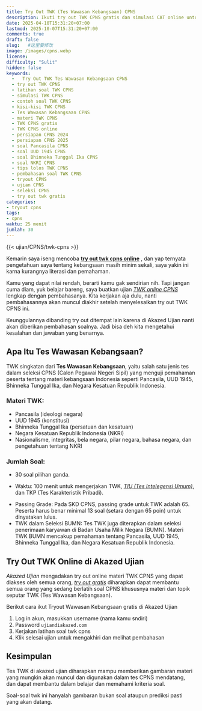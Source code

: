 ```yaml
---
title: Try Out TWK (Tes Wawasan Kebangsaan) CPNS 
description: Ikuti try out TWK CPNS gratis dan simulasi CAT online untuk mengukur kemampuanmu! Dapatkan latihan soal Tes Wawasan Kebangsaan (Pancasila, UUD 1945, Bhinneka Tunggal Ika, NKRI) terlengkap agar lolos seleksi CPNS.
date: 2025-04-10T15:31:20+07:00
lastmod: 2025-10-07T15:31:20+07:00
comments: true
draft: false 
slug:   #这里要修改
image: /images/cpns.webp
license: 
difficulty: "Sulit"
hidden: false
keywords:
  -   Try Out TWK Tes Wawasan Kebangsaan CPNS
  - try out TWK CPNS
  - latihan soal TWK CPNS
  - simulasi TWK CPNS
  - contoh soal TWK CPNS
  - kisi-kisi TWK CPNS
  - Tes Wawasan Kebangsaan CPNS
  - materi TWK CPNS
  - TWK CPNS gratis
  - TWK CPNS online
  - persiapan CPNS 2024
  - persiapan CPNS 2025
  - soal Pancasila CPNS
  - soal UUD 1945 CPNS
  - soal Bhinneka Tunggal Ika CPNS
  - soal NKRI CPNS
  - tips lolos TWK CPNS
  - pembahasan soal TWK CPNS
  - tryout CPNS
  - ujian CPNS
  - seleksi CPNS
  - try out twk gratis
categories:
- tryout cpns
tags:
- cpns
waktu: 25 menit
jumlah: 30  
---
```




{{< ujian/CPNS/twk-cpns >}}

Kemarin saya iseng mencoba **[try out twk cpns online](/ujian/cpns/try-out-tes-wawasan-bebangsaan/)** , dan yap ternyata pengetahuan saya tentang kebangsaan masih minim sekali, saya yakin ini karna kurangnya literasi dan pemahaman.

Kamu yang dapat nilai rendah, berarti kamu gak sendirian nih. Tapi jangan cuma diam, yuk belajar bareng, saya buatkan ujian *[TWK online CPNS](/ujian/)* lengkap dengan pembahasanya. Kita kerjakan aja dulu, nanti pembahasannya akan muncul diakhir setelah menyelesaikan try out TWK CPNS ini. 

Keunggulannya dibanding try out ditempat lain karena di Akazed Ujian nanti akan diberikan pembahasan soalnya. Jadi bisa deh kita mengetahui kesalahan dan jawaban yang benarnya.

## Apa Itu Tes Wawasan Kebangsaan?
TWK singkatan dari **Tes Wawasan Kebangsaan**, yaitu salah satu jenis tes dalam seleksi CPNS (Calon Pegawai Negeri Sipil) yang menguji pemahaman peserta tentang materi kebangsaan Indonesia seperti Pancasila, UUD 1945, Bhinneka Tunggal Ika, dan Negara Kesatuan Republik Indonesia. 

### Materi TWK:
* Pancasila (ideologi negara) 
* UUD 1945 (konstitusi) 
* Bhinneka Tunggal Ika (persatuan dan kesatuan) 
* Negara Kesatuan Republik Indonesia (NKRI) 
* Nasionalisme, integritas, bela negara, pilar negara, bahasa negara, dan pengetahuan tentang NKRI 
### Jumlah Soal:
- 30 soal pilihan ganda. 
* Waktu: 100 menit untuk mengerjakan TWK, *[TIU (Tes Intelegensi Umum)](/ujian/cpns/tryout-tiu-cpns/)*, dan TKP (Tes Karakteristik Pribadi). 
- Passing Grade: Pada SKD CPNS, passing grade untuk TWK adalah 65. Peserta harus benar minimal 13 soal (setara dengan 65 poin) untuk dinyatakan lulus. 
- TWK dalam Seleksi BUMN: Tes TWK juga diterapkan dalam seleksi penerimaan karyawan di Badan Usaha Milik Negara (BUMN). Materi TWK BUMN mencakup pemahaman tentang Pancasila, UUD 1945, Bhinneka Tunggal Ika, dan Negara Kesatuan Republik Indonesia. 

## Try Out TWK Online di Akazed Ujian
*Akazed Ujian* mengadakan try out online materi TWK CPNS yang dapat diakses oleh semua orang, *[try out gratis](/link-tryout-ppg-gratis/)* diharapkan dapat membantu semua orang yang sedang berlatih soal CPNS khususnya materi dan topik seputar TWK (Tes Wawasan Kebangsaan).

Berikut cara ikut Tryout Wawasan Kebangsaan gratis di Akazed Ujian
1. Log in akun, masukkan username (nama kamu sndiri) 
2. Password `ujiandiakazed.com` 
3. Kerjakan latihan soal twk cpns
4. Klik selesai ujian untuk mengakhiri dan melihat pembahasan

## Kesimpulan
Tes TWK di akazed ujian diharapkan mampu memberikan gambaran materi yang mungkin akan muncul dan digunakan dalam tes CPNS mendatang, dan dapat membantu dalam belajar dan memahami kriteria soal.

Soal-soal twk ini hanyalah gambaran bukan soal ataupun prediksi pasti yang akan datang.